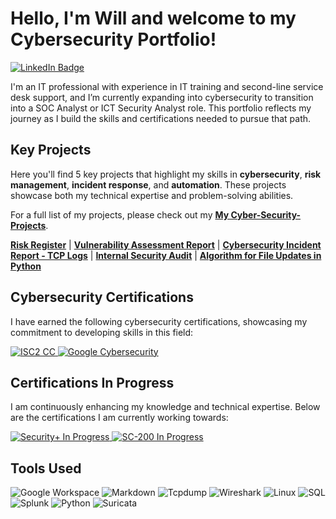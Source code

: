 # Hello, I'm Will and welcome to my Cybersecurity Portfolio!
<a href="https://www.linkedin.com/in/william-lievesley-29b517140/" target="_blank">
  <img src="https://img.shields.io/badge/LinkedIn-william--lievesley-blue?logo=linkedin&logoColor=white" alt="LinkedIn Badge">
</a>

I'm an IT professional with experience in IT training and second-line service desk support, and I’m currently expanding into cybersecurity to transition into a SOC Analyst or ICT Security Analyst role. This portfolio reflects my journey as I build the skills and certifications needed to pursue that path.

## Key Projects

Here you'll find 5 key projects that highlight my skills in **cybersecurity**, **risk management**, **incident response**, and **automation**. These projects showcase both my technical expertise and problem-solving abilities.

For a full list of my projects, please check out my [**My Cyber-Security-Projects**](https://github.com/WilliamLievesley/My-Cyber-Security-Projects).



[**Risk Register**](https://docs.google.com/document/d/1Tci9j51rLmFvYZxQxbEgOYkIAD1p1avyhTDwxb53_wc/edit?tab=t.0#heading=h.o3cjz5fy093c) | [**Vulnerability Assessment Report**](https://github.com/WilliamLievesley/My-Cyber-Security-Projects/blob/main/Project%20List/Vulnerability%20Assessment%20Report.md) | [**Cybersecurity Incident Report - TCP Logs**](https://github.com/WilliamLievesley/My-Cyber-Security-Projects/blob/main/Project%20List/Cybersecurity%20Incident%20Report%20-%20TCP%20Logs.md) | [**Internal Security Audit**](https://docs.google.com/document/d/17mvD6uI_ALyVAEerg-z403DCoWEoQdwIngj2r7klvWk/edit?tab=t.0) | [**Algorithm for File Updates in Python**](https://docs.google.com/document/d/1_l9Hv7JfENnIZhCScO86HKyqHrvQpzfDIk2mSM1Sz9M/edit?tab=t.0#heading=h.dooa9fyvnog2)




## Cybersecurity Certifications
I have earned the following cybersecurity certifications, showcasing my commitment to developing skills in this field:

<p align="left">
  <a href="https://acrobat.adobe.com/id/urn:aaid:sc:EU:289a5ca8-f7e7-4d80-8d79-414cb9f49559"> <img src="https://img.shields.io/badge/ISC2-Certified%20in%20Cybersecurity-green?style=for-the-badge&logo=isc2" alt="ISC2 CC" /> </a> 
  <a href="https://www.coursera.org/account/accomplishments/specialization/certificate/MNCOUYZ25SR8"> <img src="https://img.shields.io/badge/Google-Cybersecurity-blue?style=for-the-badge&logo=google" alt="Google Cybersecurity" /> </a>
</p>

## Certifications In Progress
I am continuously enhancing my knowledge and technical expertise. Below are the certifications I am currently working towards:

<p align="left"> <a href="https://www.comptia.org/certifications/security"> <img src="https://img.shields.io/badge/CompTIA-Security%2B%20(In%20Progress)-grey?style=for-the-badge&logo=comptia" alt="Security+ In Progress" /> </a> 
  <a href="https://learn.microsoft.com/en-us/certifications/exams/sc-200/"> <img src="https://img.shields.io/badge/Microsoft-SC--200%20(In%20Progress)-grey?style=for-the-badge&logo=microsoft" alt="SC-200 In Progress" /> </a>
</p>

## Tools Used

![Google Workspace](https://img.shields.io/badge/Google_Workspace-blue?style=flat&logo=google)
![Markdown](https://img.shields.io/badge/Markdown-blue?style=flat&logo=markdown)
![Tcpdump](https://img.shields.io/badge/Tcpdump-blue?style=flat&logo=tcpdump)
![Wireshark](https://img.shields.io/badge/Wireshark-blue?style=flat&logo=wireshark)
![Linux](https://img.shields.io/badge/Linux-333333?style=flat&logo=linux)
![SQL](https://img.shields.io/badge/SQL-00758f?style=flat&logo=sql)
![Splunk](https://img.shields.io/badge/Splunk-0072c6?style=flat&logo=splunk)
![Python](https://img.shields.io/badge/Python-3776AB?style=flat&logo=python)
![Suricata](https://img.shields.io/badge/Suricata-IDS%20Tool-blue)




